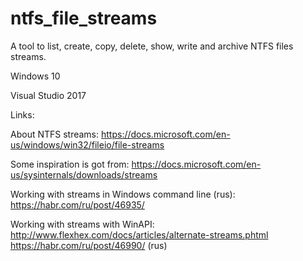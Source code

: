 # ntfs_file_streams

A tool to list, create, copy, delete, show, write and archive NTFS files streams.

Windows 10

Visual Studio 2017


Links:

About NTFS streams:
https://docs.microsoft.com/en-us/windows/win32/fileio/file-streams

Some inspiration is got from:
https://docs.microsoft.com/en-us/sysinternals/downloads/streams

Working with streams in Windows command line (rus):
https://habr.com/ru/post/46935/

Working with streams with WinAPI:
http://www.flexhex.com/docs/articles/alternate-streams.phtml
https://habr.com/ru/post/46990/   (rus)

